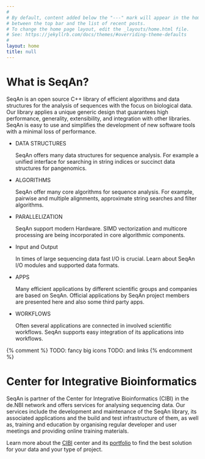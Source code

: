 ```yaml
---
#
# By default, content added below the "---" mark will appear in the home page
# between the top bar and the list of recent posts.
# To change the home page layout, edit the _layouts/home.html file.
# See: https://jekyllrb.com/docs/themes/#overriding-theme-defaults
#
layout: home
title: null
---
```


# What is SeqAn?

SeqAn is an open source C++ library of efficient algorithms and data structures for the analysis of sequences with the
focus on biological data. Our library applies a unique generic design that guarantees high performance, generality,
extensibility, and integration with other libraries. SeqAn is easy to use and simplifies the development of new software
tools with a minimal loss of performance.

* DATA STRUCTURES

  SeqAn offers many data structures for sequence analysis. For example a unified interface for searching in string
  indices or succinct data structures for pangenomics.
* ALGORITHMS

  SeqAn offer many core algorithms for sequence analysis. For example, pairwise and multiple alignments, approximate
  string searches and filter algorithms.
* PARALLELIZATION

  SeqAn support modern Hardware. SIMD vectorization and multicore processing are being incorporated in core algorithmic
  components.
* Input and Output

  In times of large sequencing data fast I/O is crucial. Learn about SeqAn I/O modules and supported data formats.
* APPS

  Many efficient applications by different scientific groups and companies are based on SeqAn. Official applications by
  SeqAn project members are presented here and also some third party apps.
* WORKFLOWS

  Often several applications are connected in involved scientific workflows. SeqAn supports easy integration of its applications into workflows.

{% comment %}
TODO: fancy big icons
TODO: and links
{% endcomment %}

# Center for Integrative Bioinformatics

SeqAn is partner of the Center for Integrative Bioinformatics (CIBI) in the de.NBI network and offers services for
analysing sequencing data. Our services include the development and maintenance of the SeqAn library, its associated
applications and the build and test infrastructure of them, as well as, training and education by organising regular
developer and user meetings and providing online training materials.

Learn more about the [CIBI](https://www.denbi.de/network/center-for-integrative-bioinformatics-cibi) center and its
[portfolio](https://www.denbi.de/network/center-for-integrative-bioinformatics-cibi/21-about/508-portfolio-of-center-for-integrative-bioinformatics-cibi)
to find the best solution for your data and your type of project.
